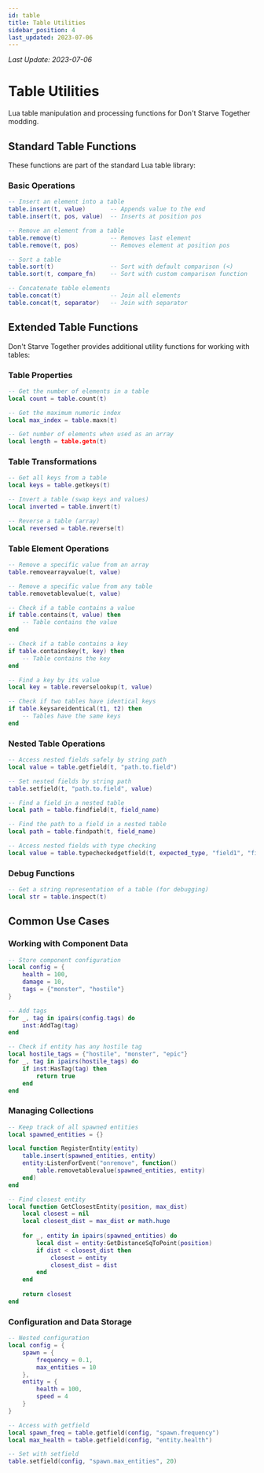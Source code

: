 ```yaml
---
id: table
title: Table Utilities
sidebar_position: 4
last_updated: 2023-07-06
---
```

*Last Update: 2023-07-06*
# Table Utilities

Lua table manipulation and processing functions for Don't Starve Together modding.

## Standard Table Functions

These functions are part of the standard Lua table library:

### Basic Operations

```lua
-- Insert an element into a table
table.insert(t, value)       -- Appends value to the end
table.insert(t, pos, value)  -- Inserts at position pos

-- Remove an element from a table
table.remove(t)              -- Removes last element
table.remove(t, pos)         -- Removes element at position pos

-- Sort a table
table.sort(t)                -- Sort with default comparison (<)
table.sort(t, compare_fn)    -- Sort with custom comparison function

-- Concatenate table elements
table.concat(t)              -- Join all elements
table.concat(t, separator)   -- Join with separator
```

## Extended Table Functions

Don't Starve Together provides additional utility functions for working with tables:

### Table Properties

```lua
-- Get the number of elements in a table
local count = table.count(t)

-- Get the maximum numeric index
local max_index = table.maxn(t)

-- Get number of elements when used as an array
local length = table.getn(t)
```

### Table Transformations

```lua
-- Get all keys from a table
local keys = table.getkeys(t)

-- Invert a table (swap keys and values)
local inverted = table.invert(t)

-- Reverse a table (array)
local reversed = table.reverse(t)
```

### Table Element Operations

```lua
-- Remove a specific value from an array
table.removearrayvalue(t, value)

-- Remove a specific value from any table
table.removetablevalue(t, value)

-- Check if a table contains a value
if table.contains(t, value) then
    -- Table contains the value
end

-- Check if a table contains a key
if table.containskey(t, key) then
    -- Table contains the key
end

-- Find a key by its value
local key = table.reverselookup(t, value)

-- Check if two tables have identical keys
if table.keysareidentical(t1, t2) then
    -- Tables have the same keys
end
```

### Nested Table Operations

```lua
-- Access nested fields safely by string path
local value = table.getfield(t, "path.to.field")

-- Set nested fields by string path
table.setfield(t, "path.to.field", value)

-- Find a field in a nested table
local path = table.findfield(t, field_name)

-- Find the path to a field in a nested table
local path = table.findpath(t, field_name)

-- Access nested fields with type checking
local value = table.typecheckedgetfield(t, expected_type, "field1", "field2")
```

### Debug Functions

```lua
-- Get a string representation of a table (for debugging)
local str = table.inspect(t)
```

## Common Use Cases

### Working with Component Data

```lua
-- Store component configuration
local config = {
    health = 100,
    damage = 10,
    tags = {"monster", "hostile"}
}

-- Add tags
for _, tag in ipairs(config.tags) do
    inst:AddTag(tag)
end

-- Check if entity has any hostile tag
local hostile_tags = {"hostile", "monster", "epic"}
for _, tag in ipairs(hostile_tags) do
    if inst:HasTag(tag) then
        return true
    end
end
```

### Managing Collections

```lua
-- Keep track of all spawned entities
local spawned_entities = {}

local function RegisterEntity(entity)
    table.insert(spawned_entities, entity)
    entity:ListenForEvent("onremove", function()
        table.removetablevalue(spawned_entities, entity)
    end)
end

-- Find closest entity
local function GetClosestEntity(position, max_dist)
    local closest = nil
    local closest_dist = max_dist or math.huge
    
    for _, entity in ipairs(spawned_entities) do
        local dist = entity:GetDistanceSqToPoint(position)
        if dist < closest_dist then
            closest = entity
            closest_dist = dist
        end
    end
    
    return closest
end
```

### Configuration and Data Storage

```lua
-- Nested configuration
local config = {
    spawn = {
        frequency = 0.1,
        max_entities = 10
    },
    entity = {
        health = 100,
        speed = 4
    }
}

-- Access with getfield
local spawn_freq = table.getfield(config, "spawn.frequency")
local max_health = table.getfield(config, "entity.health")

-- Set with setfield
table.setfield(config, "spawn.max_entities", 20)
``` 

